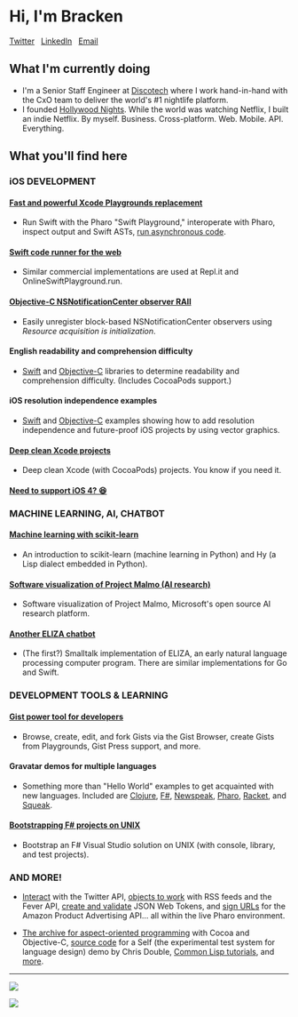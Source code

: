 # Hi, I'm Bracken

<a href="https://twitter.com/brackendev">Twitter</a>&nbsp;&nbsp;
<a href="https://linkedin.com/in/brackenspencer/">LinkedIn</a>&nbsp;&nbsp;
<a href="mailto:me@bracken.dev">Email</a>&nbsp;&nbsp;

## What I'm currently doing

* I'm a Senior Staff Engineer at [Discotech](https://app.discotech.me/) where I work hand-in-hand with the CxO team to deliver the world's #1 nightlife platform.
* I founded [Hollywood Nights](https://hollywoodnights.app/). While the world was watching Netflix, I built an indie Netflix. By myself. Business. Cross-platform. Web. Mobile. API. Everything.

## What you'll find here

### iOS DEVELOPMENT

#### [Fast and powerful Xcode Playgrounds replacement](https://github.com/brackendev/SwiftPlayground-Pharo)
* Run Swift with the Pharo "Swift Playground," interoperate with Pharo, inspect output and Swift ASTs, [run asynchronous code](../posts/swiftplayground-pharo-async/).

#### [Swift code runner for the web](https://github.com/brackendev/SeasideSwift)
* Similar commercial implementations are used at Repl.it and OnlineSwiftPlayground.run.

#### [Objective-C NSNotificationCenter observer RAII](https://gist.github.com/brackendev/45ba13ca00aaf9616f778b5254b4c101)
* Easily unregister block-based NSNotificationCenter observers using *Resource acquisition is initialization*.

#### English readability and comprehension difficulty
* [Swift](https://github.com/brackendev/Readability-Swift) and [Objective-C](https://github.com/brackendev/Readability-Objective-C) libraries to determine readability and comprehension difficulty. (Includes CocoaPods support.)

#### iOS resolution independence examples
* [Swift](https://github.com/brackendev/iOS-Resolution-Independence-Swift) and [Objective-C](https://github.com/brackendev/iOS-Resolution-Independence-Objective-C) examples showing how to add resolution independence and future-proof iOS projects by using vector graphics.

#### [Deep clean Xcode projects](https://gist.github.com/brackendev/8327852e21ce5b7f480f72459faa277a)
* Deep clean Xcode (with CocoaPods) projects. You know if you need it.

#### [Need to support iOS 4? 😆](https://github.com/brackendev/JSONUtilityExample)

### MACHINE LEARNING, AI, CHATBOT

#### [Machine learning with scikit-learn](https://github.com/brackendev/scikit-learn-Hy)
* An introduction to scikit-learn (machine learning in Python) and Hy (a Lisp dialect embedded in Python).

#### [Software visualization of Project Malmo (AI research)](https://twitter.com/brackendev/status/1206776380844838914)
* Software visualization of Project Malmo, Microsoft's open source AI research platform.

#### [Another ELIZA chatbot](https://github.com/brackendev/ELIZA-Smalltalk)
* (The first?) Smalltalk implementation of ELIZA, an early natural language processing computer program. There are similar implementations for Go and Swift.

### DEVELOPMENT TOOLS & LEARNING

#### [Gist power tool for developers](https://github.com/brackendev/GistBrowser-Pharo)
* Browse, create, edit, and fork Gists via the Gist Browser, create Gists from Playgrounds, Gist Press support, and more.

#### Gravatar demos for multiple languages
* Something more than "Hello World" examples to get acquainted with new languages. Included are [Clojure](https://github.com/brackendev/GravatarDemo-Clojure), [F#](https://github.com/brackendev/GravatarDemo-FSharp), [Newspeak](https://github.com/brackendev/GravatarDemo-Newspeak), [Pharo](https://github.com/brackendev/GravatarDemo-Pharo), [Racket](https://github.com/brackendev/GravatarDemo-Racket), and [Squeak](https://github.com/brackendev/GravatarDemo-Squeak).

#### [Bootstrapping F# projects on UNIX](https://gist.github.com/brackendev/17cb61112493e4bc906e0d6f7d3ee11b)
* Bootstrap an F# Visual Studio solution on UNIX (with console, library, and test projects).

### AND MORE!

* [Interact](https://github.com/brackendev/TwitterSDK-Pharo) with the Twitter API, [objects to work](https://github.com/brackendev/RSSTools-Pharo) with RSS feeds and the Fever API, [create and validate](https://gist.github.com/brackendev/303027dbcf5db0148397a12b836b8d73) JSON Web Tokens, and [sign URLs](https://github.com/brackendev/AmazonPAARequester-Pharo) for the Amazon Product Advertising API... all within the live Pharo environment.

* [The archive for aspect-oriented programming](https://github.com/brackendev/AspectCocoa) with Cocoa and Objective-C, [source code](https://github.com/brackendev/BankAccountDemo-Self) for a Self (the experimental test system for language design) demo by Chris Double, [Common Lisp tutorials](https://github.com/brackendev/BruceBoatner-CommonLisp), and [more](https://github.com/brackendev?tab=repositories&type=source).

---

![](https://github-readme-stats.vercel.app/api?username=brackendev&count_private=true&show_icons=true&hide=contribs,prs,issues)

[![](https://github-readme-stats.vercel.app/api/top-langs/?username=brackendev&hide=smalltalk,self,hy,html,ruby,css&langs_count=99&layout=compact)](https://github.com/anuraghazra/github-readme-stats)
